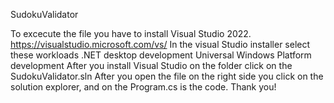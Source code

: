 SudokuValidator

To excecute the file you have to install Visual Studio 2022.
https://visualstudio.microsoft.com/vs/
In the visual Studio installer select these workloads
  .NET desktop development
  Universal Windows Platform development
After you install Visual Studio on the folder click on the SudokuValidator.sln
After you open the file on the right side you click on the solution explorer, and on the Program.cs is the code.
Thank you!
